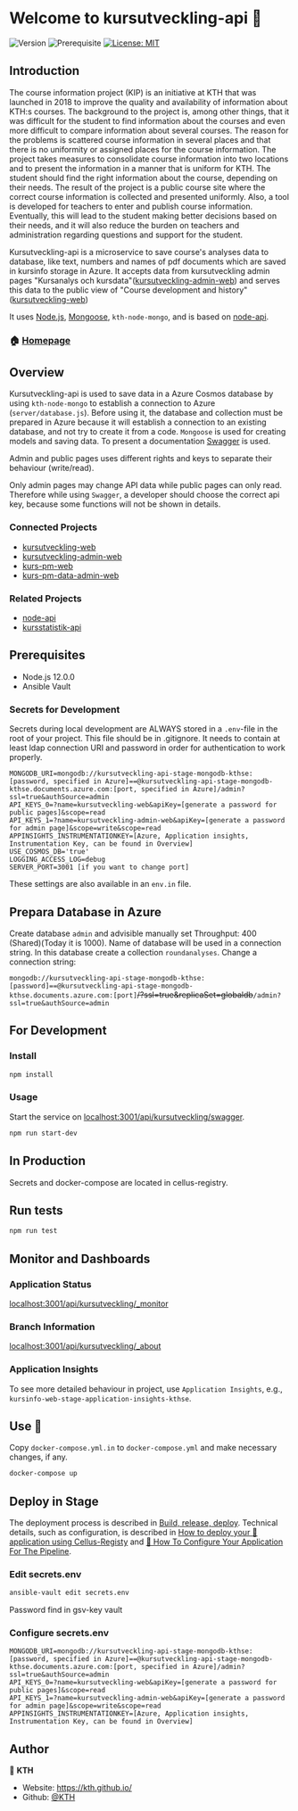# Welcome to kursutveckling-api 👋

![Version](https://img.shields.io/badge/version-0.8.0-blue.svg?cacheSeconds=2592000)
![Prerequisite](https://img.shields.io/badge/node-12.0.0-blue.svg)
[![License: MIT](https://img.shields.io/badge/License-MIT-yellow.svg)](#)

## Introduction

The course information project (KIP) is an initiative at KTH that was launched in 2018 to improve the quality and availability of information about KTH:s courses. The background to the project is, among other things, that it was difficult for the student to find information about the courses and even more difficult to compare information about several courses. The reason for the problems is scattered course information in several places and that there is no uniformity or assigned places for the course information. The project takes measures to consolidate course information into two locations and to present the information in a manner that is uniform for KTH. The student should find the right information about the course, depending on their needs. The result of the project is a public course site where the correct course information is collected and presented uniformly. Also, a tool is developed for teachers to enter and publish course information. Eventually, this will lead to the student making better decisions based on their needs, and it will also reduce the burden on teachers and administration regarding questions and support for the student.

Kursutveckling-api is a microservice to save course's analyses data to database, like text, numbers and names of pdf documents which are saved in kursinfo storage in Azure. It accepts data from kursutveckling admin pages "Kursanalys och kursdata"([kursutveckling-admin-web](https://github.com/KTH/kursutveckling-admin-web)) and serves this data to the public view of "Course development and history"([kursutveckling-web](https://github.com/KTH/kursutveckling-web))

It uses [Node.js](https://nodejs.org/), [Mongoose](https://mongoosejs.com/), `kth-node-mongo`, and is based on [node-api](https://github.com/KTH/node-api).

### 🏠 [Homepage](https://github.com/KTH/kursutveckling-api)

## Overview

Kursutveckling-api is used to save data in a Azure Cosmos database by using `kth-node-mongo` to establish a connection to Azure (`server/database.js`). Before using it, the database and collection must be prepared in Azure because it will establish a connection to an existing database, and not try to create it from a code. `Mongoose` is used for creating models and saving data. To present a documentation [Swagger](https://swagger.io/) is used.

Admin and public pages uses different rights and keys to separate their behaviour (write/read).

Only admin pages may change API data while public pages can only read. Therefore while using `Swagger`, a developer should choose the correct api key, because some functions will not be shown in details.

### Connected Projects
- [kursutveckling-web](https://github.com/KTH/kursinfo-web)
- [kursutveckling-admin-web](https://github.com/KTH/kursinfo-admin-web)
- [kurs-pm-web](https://github.com/KTH/kurs-pm-web)
- [kurs-pm-data-admin-web](https://github.com/KTH/kurs-pm-data-admin-web)

### Related Projects
- [node-api](https://github.com/KTH/node-api)
- [kursstatistik-api](https://github.com/KTH/kursstatistik-api)


## Prerequisites

- Node.js 12.0.0
- Ansible Vault

### Secrets for Development

Secrets during local development are ALWAYS stored in a `.env`-file in the root of your project. This file should be in .gitignore. It needs to contain at least ldap connection URI and password in order for authentication to work properly.

```
MONGODB_URI=mongodb://kursutveckling-api-stage-mongodb-kthse:[password, specified in Azure]==@kursutveckling-api-stage-mongodb-kthse.documents.azure.com:[port, specified in Azure]/admin?ssl=true&authSource=admin
API_KEYS_0=?name=kursutveckling-web&apiKey=[generate a password for public pages]&scope=read
API_KEYS_1=?name=kursutveckling-admin-web&apiKey=[generate a password for admin page]&scope=write&scope=read
APPINSIGHTS_INSTRUMENTATIONKEY=[Azure, Application insights, Instrumentation Key, can be found in Overview]
USE_COSMOS_DB='true'
LOGGING_ACCESS_LOG=debug
SERVER_PORT=3001 [if you want to change port]
```

These settings are also available in an `env.in` file.

## Prepara Database in Azure

Create database `admin` and advisible manually set Throughput: 400 (Shared)(Today it is 1000).
Name of database will be used in a connection string.
In this database create a collection `roundanalyses`.
Change a connection string:

`mongodb://kursutveckling-api-stage-mongodb-kthse:[password]==@kursutveckling-api-stage-mongodb-kthse.documents.azure.com:[port]`~~/?ssl=true&replicaSet=globaldb~~`/admin?ssl=true&authSource=admin`

## For Development

### Install

```sh
npm install
```

### Usage

Start the service on [localhost:3001/api/kursutveckling/swagger](http://localhost:3001/api/kursutveckling/swagger).

```sh
npm run start-dev
```

## In Production

Secrets and docker-compose are located in cellus-registry.

## Run tests

```sh
npm run test
```

## Monitor and Dashboards

### Application Status

[localhost:3001/api/kursutveckling/\_monitor](http://localhost:3001/api/kursutveckling/_monitor)

### Branch Information

[localhost:3001/api/kursutveckling/\_about](http://localhost:3001/api/kursutveckling/_about)

### Application Insights

To see more detailed behaviour in project, use `Application Insights`, e.g., `kursinfo-web-stage-application-insights-kthse`.

## Use 🐳

Copy `docker-compose.yml.in` to `docker-compose.yml` and make necessary changes, if any.

```sh
docker-compose up
```

## Deploy in Stage

The deployment process is described in [Build, release, deploy](https://confluence.sys.kth.se/confluence/x/aY3_Ag). Technical details, such as configuration, is described in [How to deploy your 🐳 application using Cellus-Registy](https://gita.sys.kth.se/Infosys/cellus-registry/blob/master/HOW-TO-DEPLOY.md) and [🔧 How To Configure Your Application For The Pipeline](https://gita.sys.kth.se/Infosys/cellus-registry/blob/master/HOW-TO-CONFIGURE.md).

### Edit secrets.env

```sh
ansible-vault edit secrets.env
```

Password find in gsv-key vault

### Configure secrets.env

```
MONGODB_URI=mongodb://kursutveckling-api-stage-mongodb-kthse:[password, specified in Azure]==@kursutveckling-api-stage-mongodb-kthse.documents.azure.com:[port, specified in Azure]/admin?ssl=true&authSource=admin
API_KEYS_0=?name=kursutveckling-web&apiKey=[generate a password for public pages]&scope=read
API_KEYS_1=?name=kursutveckling-admin-web&apiKey=[generate a password for admin page]&scope=write&scope=read
APPINSIGHTS_INSTRUMENTATIONKEY=[Azure, Application insights, Instrumentation Key, can be found in Overview]
```


## Author

👤 **KTH**

- Website: https://kth.github.io/
- Github: [@KTH](https://github.com/KTH)
